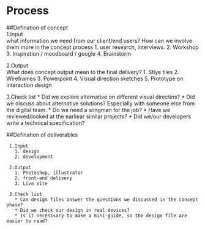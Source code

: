 # Process

  ##Defination of concept  
  1.Input  
   what information we need from our client/end users? How can we involve them more in the concept process
    1. user research, interviews.
    2. Workshop
    3. Inspiration / moodboard / google
    4. Brainstorm

  2.Output  
   What does concept output mean to the final delivery?
    1. Stlye tiles
    2. Wireframes
    3. Powerpoint
    4. Visual direction sketches
    5. Prototype on interaction design

  3.Check list
    * Did we explore alternative on different visual directins?
    * Did we discuss about alternative solutions? Especially with someone else from the digital team.
    * Do we need a wingman for the job?
    * Have we reviewed/looked at the earliear similar projects?
    * Did we/our developers write a technical specification?

  ##Defination of deliverables

     1.Input
       1. design
       2. development

     2.Output
       1. Photoshop, illustrator
       2. front-end delivery
       3. Live site

     3.Check list
       * Can design files answer the questions we discussed in the concept phase?
       * Did we check our design in real devices?
       * Is it necesssary to make a mini-guide, so the design file are easier to read?